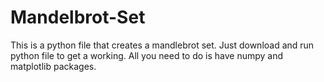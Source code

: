 # Mandelbrot-Set
This is a python file that creates a mandlebrot set.
Just download and run python file to get a working.
All you need to do is have numpy and matplotlib packages.
